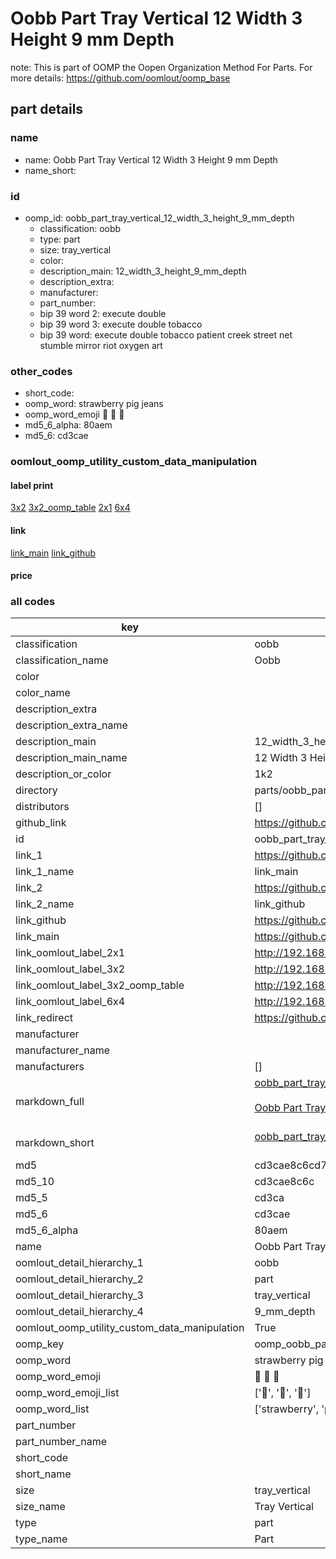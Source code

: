 # Oobb Part Tray Vertical 12 Width 3 Height 9 mm Depth  

note: This is part of OOMP the Oopen Organization Method For Parts. For more details: https://github.com/oomlout/oomp_base

##  part details
  







### name
* name: Oobb Part Tray Vertical 12 Width 3 Height 9 mm Depth
* name_short: 
### id
* oomp_id: oobb_part_tray_vertical_12_width_3_height_9_mm_depth
  * classification: oobb
  * type: part
  * size: tray_vertical
  * color: 
  * description_main: 12_width_3_height_9_mm_depth
  * description_extra: 
  * manufacturer: 
  * part_number: 
  * bip 39 word 2: execute double
  * bip 39 word 3: execute double tobacco
  * bip 39 word: execute double tobacco patient creek street net stumble mirror riot oxygen art

### other_codes
* short_code: 
* oomp_word: strawberry pig jeans
* oomp_word_emoji :strawberry: :pig: :jeans:
* md5_6_alpha: 80aem
* md5_6: cd3cae






### oomlout_oomp_utility_custom_data_manipulation
#### label print
[3x2](http://192.168.1.245:1112/?label=oomp%2080aem)
[3x2_oomp_table](http://192.168.1.108:1112/?label=oomp%2080aem)
[2x1](http://192.168.1.242:1112/?label=oomp%2080aem)
[6x4](http://192.168.1.55:1112/?label=oomp%2080aem)    

#### link

[link_main](https://github.com/oomlout/oomlout_oomp_version_1_messy/tree/main/parts/oobb_part_tray_vertical_12_width_3_height_9_mm_depth) [link_github](https://github.com/oomlout/oomlout_oomp_version_1_messy/tree/main/parts/oobb_part_tray_vertical_12_width_3_height_9_mm_depth)                             

#### price







### all codes 
| key | value |  
| --- | --- |  
| classification | oobb |  
| classification_name | Oobb |  
| color |  |  
| color_name |  |  
| description_extra |  |  
| description_extra_name |  |  
| description_main | 12_width_3_height_9_mm_depth |  
| description_main_name | 12 Width 3 Height 9 mm Depth |  
| description_or_color | 1k2 |  
| directory | parts/oobb_part_tray_vertical_12_width_3_height_9_mm_depth |  
| distributors | [] |  
| github_link | https://github.com/oomlout/oomlout_oomp_part_src/tree/main/parts/oobb_part_tray_vertical_12_width_3_height_9_mm_depth |  
| id | oobb_part_tray_vertical_12_width_3_height_9_mm_depth |  
| link_1 | https://github.com/oomlout/oomlout_oomp_version_1_messy/tree/main/parts/oobb_part_tray_vertical_12_width_3_height_9_mm_depth |  
| link_1_name | link_main |  
| link_2 | https://github.com/oomlout/oomlout_oomp_version_1_messy/tree/main/parts/oobb_part_tray_vertical_12_width_3_height_9_mm_depth |  
| link_2_name | link_github |  
| link_github | https://github.com/oomlout/oomlout_oomp_version_1_messy/tree/main/parts/oobb_part_tray_vertical_12_width_3_height_9_mm_depth |  
| link_main | https://github.com/oomlout/oomlout_oomp_version_1_messy/tree/main/parts/oobb_part_tray_vertical_12_width_3_height_9_mm_depth |  
| link_oomlout_label_2x1 | http://192.168.1.242:1112/?label=oomp%2080aem |  
| link_oomlout_label_3x2 | http://192.168.1.245:1112/?label=oomp%2080aem |  
| link_oomlout_label_3x2_oomp_table | http://192.168.1.108:1112/?label=oomp%2080aem |  
| link_oomlout_label_6x4 | http://192.168.1.55:1112/?label=oomp%2080aem |  
| link_redirect | https://github.com/oomlout/oomlout_oomp_version_1_messy/tree/main/parts/oobb_part_tray_vertical_12_width_3_height_9_mm_depth |  
| manufacturer |  |  
| manufacturer_name |  |  
| manufacturers | [] |  
| markdown_full | [oobb_part_tray_vertical_12_width_3_height_9_mm_depth](none)<br>[](none)<br>[Oobb Part Tray Vertical 12 Width 3 Height 9 Mm Depth](none)<br><br> |  
| markdown_short | [oobb_part_tray_vertical_12_width_3_height_9_mm_depth](none)<br><br> |  
| md5 | cd3cae8c6cd7b2975b999a11c6506a79 |  
| md5_10 | cd3cae8c6c |  
| md5_5 | cd3ca |  
| md5_6 | cd3cae |  
| md5_6_alpha | 80aem |  
| name | Oobb Part Tray Vertical 12 Width 3 Height 9 mm Depth |  
| oomlout_detail_hierarchy_1 | oobb |  
| oomlout_detail_hierarchy_2 | part |  
| oomlout_detail_hierarchy_3 | tray_vertical |  
| oomlout_detail_hierarchy_4 | 9_mm_depth |  
| oomlout_oomp_utility_custom_data_manipulation | True |  
| oomp_key | oomp_oobb_part_tray_vertical_12_width_3_height_9_mm_depth |  
| oomp_word | strawberry pig jeans |  
| oomp_word_emoji | :strawberry: :pig: :jeans: |  
| oomp_word_emoji_list | [':strawberry:', ':pig:', ':jeans:'] |  
| oomp_word_list | ['strawberry', 'pig', 'jeans'] |  
| part_number |  |  
| part_number_name |  |  
| short_code |  |  
| short_name |  |  
| size | tray_vertical |  
| size_name | Tray Vertical |  
| type | part |  
| type_name | Part |  
